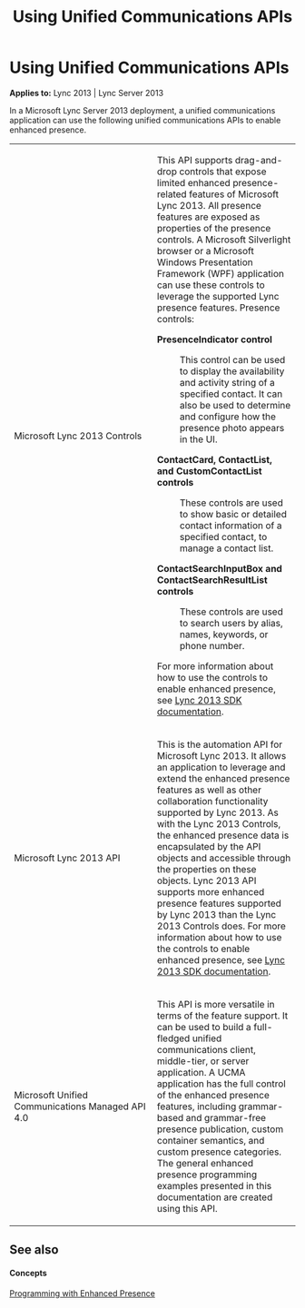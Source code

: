﻿---
title: Using Unified Communications APIs
TOCTitle: Using Unified Communications APIs
ms:assetid: 5d55eeca-721c-4668-a94f-17906b9e2087
ms:mtpsurl: https://msdn.microsoft.com/en-us/library/Dn454644(v=office.15)
ms:contentKeyID: 57093179
ms.date: 02/11/2016
mtps_version: v=office.15
---

# Using Unified Communications APIs


**Applies to:** Lync 2013 | Lync Server 2013

In a Microsoft Lync Server 2013 deployment, a unified communications application can use the following unified communications APIs to enable enhanced presence.

<table>
<colgroup>
<col style="width: 50%" />
<col style="width: 50%" />
</colgroup>
<tbody>
<tr class="odd">
<td><p>Microsoft Lync 2013 Controls</p></td>
<td><p>This API supports drag-and-drop controls that expose limited enhanced presence-related features of Microsoft Lync 2013. All presence features are exposed as properties of the presence controls. A Microsoft Silverlight browser or a Microsoft Windows Presentation Framework (WPF) application can use these controls to leverage the supported Lync presence features. Presence controls:</p>
<dl>
<dt><strong>PresenceIndicator control</strong></dt>
<dd><p>This control can be used to display the availability and activity string of a specified contact. It can also be used to determine and configure how the presence photo appears in the UI.</p>
</dd>
<dt><strong>ContactCard, ContactList, and CustomContactList controls</strong></dt>
<dd><p>These controls are used to show basic or detailed contact information of a specified contact, to manage a contact list.</p>
</dd>
<dt><strong>ContactSearchInputBox and ContactSearchResultList controls</strong></dt>
<dd><p>These controls are used to search users by alias, names, keywords, or phone number.</p>
</dd>
</dl>
<p>For more information about how to use the controls to enable enhanced presence, see <a href="../desktop/lync-2013-sdk-documentation.md">Lync 2013 SDK documentation</a>.</p></td>
</tr>
<tr class="even">
<td><p>Microsoft Lync 2013 API</p></td>
<td><p>This is the automation API for Microsoft Lync 2013. It allows an application to leverage and extend the enhanced presence features as well as other collaboration functionality supported by Lync 2013. As with the Lync 2013 Controls, the enhanced presence data is encapsulated by the API objects and accessible through the properties on these objects. Lync 2013 API supports more enhanced presence features supported by Lync 2013 than the Lync 2013 Controls does. For more information about how to use the controls to enable enhanced presence, see <a href="../desktop/lync-2013-sdk-documentation.md">Lync 2013 SDK documentation</a>.</p></td>
</tr>
<tr class="odd">
<td><p>Microsoft Unified Communications Managed API 4.0</p></td>
<td><p>This API is more versatile in terms of the feature support. It can be used to build a full-fledged unified communications client, middle-tier, or server application. A UCMA application has the full control of the enhanced presence features, including grammar-based and grammar-free presence publication, custom container semantics, and custom presence categories. The general enhanced presence programming examples presented in this documentation are created using this API.</p></td>
</tr>
</tbody>
</table>


## See also

#### Concepts

[Programming with Enhanced Presence](programming-with-enhanced-presence.md)

